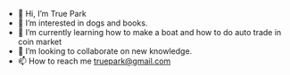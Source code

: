 - 👋 Hi, I’m True Park 
- 👀 I’m interested in dogs and books.
- 🌱 I’m currently learning how to make a boat and how to do auto trade in coin market
- 💞️ I’m looking to collaborate on new knowledge.
- 📫 How to reach me truepark@gmail.com

<!---
hotelbiron/hotelbiron is a ✨ special ✨ repository because its `README.md` (this file) appears on your GitHub profile.
You can click the Preview link to take a look at your changes.
--->
